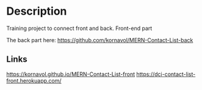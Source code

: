 # Description

Training project to connect front and back.
Front-end part

The back part here:
<https://github.com/kornavol/MERN-Contact-List-back>

## Links

<https://kornavol.github.io/MERN-Contact-List-front>
<https://dci-contact-list-front.herokuapp.com/>
